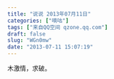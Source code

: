 ```yaml
---
title: "说说 2013年07月11日"
categories: ["嘀咕"]
tags: ["来自QQ空间 qzone.qq.com"]
draft: false
slug: "WGn0mw"
date: "2013-07-11 15:07:19"
---
```


木激情，求破。
